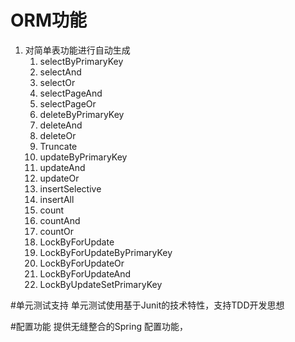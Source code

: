 # ORM功能

1. 对简单表功能进行自动生成
   1. selectByPrimaryKey
   2. selectAnd
   3. selectOr
   4. selectPageAnd
   5. selectPageOr
   6. deleteByPrimaryKey
   7. deleteAnd
   8. deleteOr
   9. Truncate
   10. updateByPrimaryKey
   11. updateAnd
   12. updateOr
   13. insertSelective
   14. insertAll
   15. count
   16. countAnd
   17. countOr
   18. LockByForUpdate
   19. LockByForUpdateByPrimaryKey
   20. LockByForUpdateOr
   21. LockByForUpdateAnd
   22. LockByUpdateSetPrimaryKey
   
 #单元测试支持
 单元测试使用基于Junit的技术特性，支持TDD开发思想
 
 
 #配置功能
 提供无缝整合的Spring 配置功能，